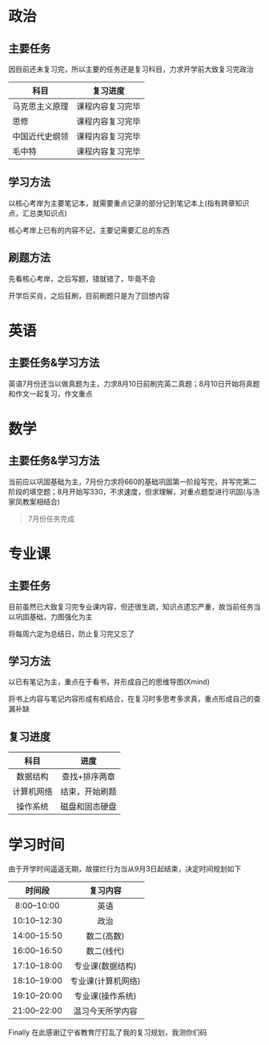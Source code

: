 # 政治

## 主要任务

因目前还未复习完，所以主要的任务还是复习科目，力求开学前大致复习完政治

| 科目           | 复习进度         |
| -------------- | ---------------- |
| 马克思主义原理 | 课程内容复习完毕 |
| 思修           | 课程内容复习完毕 |
| 中国近代史纲领 | 课程内容复习完毕 |
| 毛中特         | 课程内容复习完毕 |

## 学习方法

以核心考岸为主要笔记本，就需要重点记录的部分记到笔记本上(指有跨章知识点，汇总类知识点)

核心考岸上已有的内容不记，主要记需要汇总的东西

## 刷题方法

先看核心考岸，之后写题，错就错了，毕竟不会

开学后买肖，之后狂刷，目前刷题只是为了回想内容

# 英语

## 主要任务&学习方法

英语7月份还当以做真题为主，力求8月10日前刷完英二真题；8月10日开始将真题和作文一起复习，作文重点



# 数学

## 主要任务&学习方法

当前应以巩固基础为主，7月份力求将660的基础巩固第一阶段写完，并写完第二阶段的填空题；8月开始写330，不求速度，但求理解，对重点题型进行巩固(与汤家凤教案相结合)

> 7月份任务完成

# 专业课

## 主要任务

目前虽然已大致复习完专业课内容，但还很生疏，知识点遗忘严重，故当前任务当以巩固基础，力图强化为主

将每周六定为总结日，防止复习完又忘了

## 学习方法

以已有笔记为主，重点在于看书，并形成自己的思维导图(Xmind)

将书上内容与笔记内容形成有机结合，在复习时多思考多求真，重点形成自己的查漏补缺

## 复习进度

|    科目    |      进度      |
| :--------: | :------------: |
|  数据结构  | 查找+排序两章  |
| 计算机网络 | 结束，开始刷题 |
|  操作系统  | 磁盘和固态硬盘 |

# 学习时间

由于开学时间遥遥无期，故摆烂行为当从9月3日起结束，决定时间规划如下

|   时间段    |      复习内容      |
| :---------: | :----------------: |
| 8:00–10:00  |        英语        |
| 10:10–12:30 |        政治        |
| 14:00–15:50 |     数二(高数)     |
| 16:00–16:50 |     数二(线代)     |
| 17:10–18:00 |  专业课(数据结构)  |
| 18:10–19:00 | 专业课(计算机网络) |
| 19:10–20:00 |  专业课(操作系统)  |
| 21:00–22:00 |  温习今天所学内容  |

Finally 在此感谢辽宁省教育厅打乱了我的复习规划，我测你们码